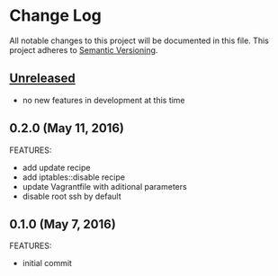 # Change Log
All notable changes to this project will be documented in this file.
This project adheres to [Semantic Versioning](http://semver.org/).

## [Unreleased](unreleased)

- no new features in development at this time

## 0.2.0 (May 11, 2016)

FEATURES:

- add update recipe
- add iptables::disable recipe
- update Vagrantfile with aditional parameters
- disable root ssh by default

## 0.1.0 (May 7, 2016)

FEATURES:

- initial commit
